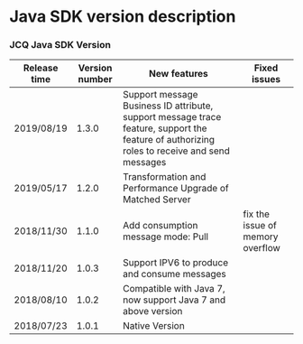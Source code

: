 # Java SDK version description

### JCQ Java SDK Version
| Release time | Version number | New features | Fixed issues|
| ---------- | ----------- | ----------- | ------------ |
| 2019/08/19 | 1.3.0 | Support message Business ID attribute, support message trace feature, support the feature of authorizing roles to receive and send messages| |
| 2019/05/17 | 1.2.0 | Transformation and Performance Upgrade of Matched Server| |
| 2018/11/30 | 1.1.0 | Add consumption message mode: Pull | fix the issue of memory overflow |
| 2018/11/20 | 1.0.3 | Support IPV6 to produce and consume messages | |
| 2018/08/10 | 1.0.2 | Compatible with Java 7, now support Java 7 and above version | |
| 2018/07/23 | 1.0.1 | Native Version| |



